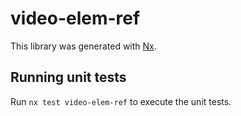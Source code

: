 # video-elem-ref

This library was generated with [Nx](https://nx.dev).

## Running unit tests

Run `nx test video-elem-ref` to execute the unit tests.
